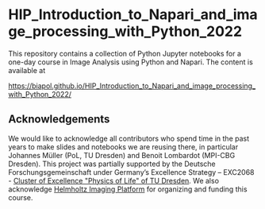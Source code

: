 # HIP_Introduction_to_Napari_and_image_processing_with_Python_2022

This repository contains a collection of Python Jupyter notebooks for a one-day course in Image Analysis using Python and Napari. The content is available at

https://biapol.github.io/HIP_Introduction_to_Napari_and_image_processing_with_Python_2022/

## Acknowledgements 
We would like to acknowledge all contributors who spend time in the past years to make slides and notebooks we are reusing there, in particular Johannes Müller (PoL, TU Dresden) and Benoit Lombardot (MPI-CBG Dresden). 
This project was partially supported by the Deutsche Forschungsgemeinschaft under Germany’s Excellence Strategy – EXC2068 - [Cluster of Excellence "Physics of Life" of TU Dresden](https://physics-of-life.tu-dresden.de/). 
We also acknowledge [Helmholtz Imaging Platform](https://helmholtz-imaging.de/) for organizing and funding this course.
